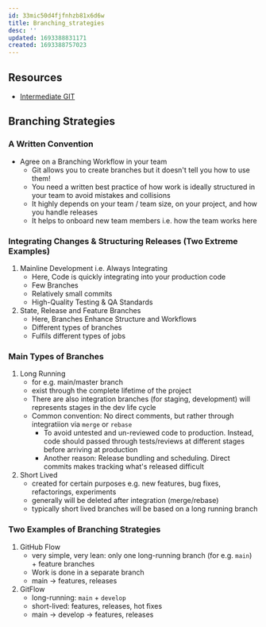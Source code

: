```yaml
---
id: 33mic50d4fjfnhzb81x6d6w
title: Branching_strategies
desc: ''
updated: 1693388831171
created: 1693388757023
---
```


## Resources
- [Intermediate GIT](https://www.youtube.com/watch?v=Uszj_k0DGsg&t=9s&ab_channel=freeCodeCamp.org)

## Branching Strategies

### A Written Convention

- Agree on a Branching Workflow in your team
  - Git allows you to create branches but it doesn't tell you how to use them!
  - You need a written best practice of how work is ideally structured in your team to avoid mistakes and collisions
  - It highly depends on your team / team size, on your project, and how you handle releases
  - It helps to onboard new team members i.e. how the team works here

### Integrating Changes & Structuring Releases (Two Extreme Examples)

1. Mainline Development i.e. Always Integrating
   - Here, Code is quickly integrating into your production code
   - Few Branches
   - Relatively small commits
   - High-Quality Testing & QA Standards
2. State, Release and Feature Branches
   - Here, Branches Enhance Structure and Workflows
   - Different types of branches
   - Fulfils different types of jobs

### Main Types of Branches

1. Long Running
   - for e.g. main/master branch
   - exist through the complete lifetime of the project
   - There are also integration branches (for staging, development) will represents stages in the dev life cycle
   - Common convention: No direct comments, but rather through integratiion via `merge` or `rebase`
     - To avoid untested and un-reviewed code to production. Instead, code should passed through tests/reviews at different stages before arriving at production
     - Another reason: Release bundling and scheduling. Direct commits makes tracking what's released difficult
1. Short Lived
   - created for certain purposes e.g. new features, bug fixes, refactorings, experiments
   - generally will be deleted after integration (merge/rebase)
   - typically short lived branches will be based on a long running branch

### Two Examples of Branching Strategies

1. GitHub Flow
   - very simple, very lean: only one long-running branch (for e.g. `main`) + feature branches
   - Work is done in a separate branch 
   - main -> features, releases
2. GitFlow
   - long-running: `main` + `develop`
   - short-lived: features, releases, hot fixes
   - main -> develop -> features, releases